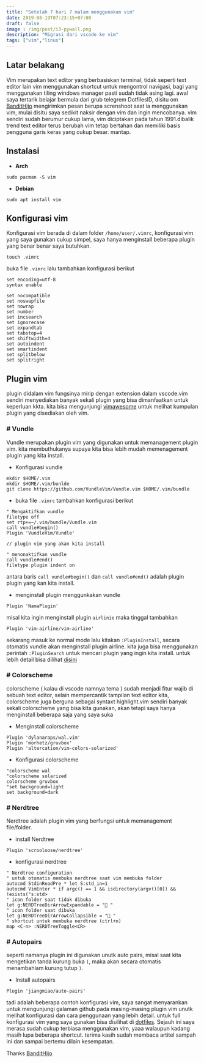 ```yaml
---
title: "Setelah 7 hari 7 malam menggunakan vim"
date: 2019-08-19T07:23:15+07:00
draft: false
image : /img/post/i3-pywall.png
description: "Migrasi dari vscode ke vim"
tags: ["vim","linux"]
---
```


## Latar belakang
Vim merupakan text editor yang berbasiskan terminal, tidak seperti text editor lain vim menggunakan shortcut
untuk mengontrol navigasi, bagi yang menggunakan tiling windows manager pasti sudah tidak asing lagi.
awal saya tertarik belajar bermula dari grub telegrem DotfilesID, disitu om [BanditHijo](https://bandithijo.com) 
mengirimkan pesan berupa screnshoot saat ia menggunakan vim, mulai disitu saya sedikit naksir dengan vim dan 
ingin mencobanya. vim sendiri sudah berumur cukup lama, vim diciptakan pada tahun 1991.dibalik trend text editor
terus berubah vim tetap bertahan dan memiliki basis pengguna garis keras yang cukup besar. mantap.

## Instalasi

- **Arch**

```
sudo pacman -S vim
```

- **Debian**

```
sudo apt install vim
```

## Konfigurasi vim

Konfigurasi vim berada di dalam folder `/home/user/.vimrc`, konfigurasi vim yang saya gunakan cukup simpel,
saya hanya menginstall beberapa plugin yang benar benar saya butuhkan.
```
touch .vimrc
```
buka file `.vimrc` lalu tambahkan konfigurasi berikut

```
set encoding=utf-8
syntax enable

set nocompatible
set noswapfile
set nowrap
set number
set incsearch
set ignorecase
set expandtab
set tabstop=4
set shiftwidth=4
set autoindent
set smartindent
set splitbelow
set splitright
```

## Plugin vim

plugin didalam vim fungsinya mirip dengan extension dalam vscode.vim sendiri menyediakan banyak sekali plugin 
yang bisa dimanfaatkan untuk keperluan kkta. kita bisa mengunjungi [vimawesome](https://vimawesome.com) untuk melihat kumpulan plugin 
yang disediakan oleh vim.

### # Vundle

Vundle merupakan plugin vim yang digunakan untuk memanagement plugin vim. kita membuthukanya supaya kita 
bisa lebih mudah memenagement plugin yang kita install.
   
   - Konfigurasi vundle

```
mkdir $HOME/.vim
mkdir $HOME/.vim/bunlde
git clone https://github.com/VundleVim/Vundle.vim $HOME/.vim/bundle
```

   - buka file `.vimrc` tambahkan konfigurasi berikut

```
" Mengaktifkan vundle
filetype off
set rtp+=~/.vim/bundle/Vundle.vim
call vundle#begin()
Plugin 'VundleVim/Vundle'

// plugin vim yang akan kita install

" menonaktifkan vundle
call vundle#end()
filetype plugin indent on
```
antara baris `call vundle#begin()` dan `call vundle#end()` adalah plugin plugin yang kan kita install.

- menginstall plugin menggunkakan vundle

```
Plugin 'NamaPlugin'
```
misal kita ingin menginstall plugin `airlinie` maka tinggal tambahkan
```
Plugin 'vim-airline/vim-airline'
```
sekarang masuk ke normal mode lalu kitakan `:PluginInstall`, secara otomatis vundle akan menginstall plugin
airline. kita juga bisa menggunakan perintah `:PluginSearch` untuk mencari plugin yang ingin kita install.
untuk lebih detail bisa dilihat [disini](https://github.com/VundleVim/Vundle.vim)

### # Colorscheme

colorscheme ( kalau di vscode namnya tema ) sudah menjadi fitur wajib di sebuah text editor, selain
mempercantik tampilan text editor kita, colorscheme juga berguna sebagai syntaxt highlight.vim sendiri 
banyak sekali colorscheme yang bisa kita gunakan, akan tetapi saya hanya menginstall beberapa saja yang saya 
suka

- Menginstall colorscheme

```
Plugin 'dylanaraps/wal.vim'
Plugin 'morhetz/gruvbox'
Plugin 'altercation/vim-colors-solarized'
```

- Konfigurasi colorscheme

```
"colorscheme wal
"colorscheme solarized
colorscheme gruvbox
"set background=light
set background=dark
```

### # Nerdtree

Nerdtree adalah plugin vim yang  berfungsi untuk memanagement file/folder.

- install Nerdtree

```
Plugin 'scrooloose/nerdtree'
```

- konfigurasi nerdtree

```
" Nerdtree configuration
" untuk otomatis membuka nerdtree saat vim membuka folder
autocmd StdinReadPre * let S:std_in=1
autocmd VimEnter * if argc() == 1 && isdirectory(argv()[0]) && !exists("s:std>
" icon folder saat tidak dibuka
let g:NERDTreeDirArrowExpandable = " "
" icon folder saat dibuka
let g:NERDTreeDirArrowCollapsible = " "
" shortcut untuk membuka nerdtree (ctrl+n)
map <C-n> :NERDTreeToggle<CR>
```


### # Autopairs

seperti namanya plugin ini digunakan unutk auto pairs, misal saat kita mengetikan tanda kurung buka `(`, maka akan secara otomatis
menambahlam kurung tutup `)`.

- Install autopairs
```
Plugin 'jiangmiao/auto-pairs'
```

tadi adalah beberapa contoh konfigurasi vim, saya sangat menyarankan untuk mengunjungi galaman github pada
masing-masing plugin vim unutk melihat konfigurasi dan cara penggunaan yang lebih detail.
untuk full konfigurasi vim yang saya gunakan bisa disilihat di [dotfiles](https://github.com/galihx11/dotfiles).
Sejauh ini saya merasa sudah cukup terbiasa menggunakan vim, yaaa walaupun kadang masih lupa beberapa shortcut.
terima kasih sudah membaca artitel sampah ini dan sampai bertemu dilain kesempatan.

<div class="no-border">
Thanks <a href="https://bandithijo.com">BanditHijo</a>
</div>
